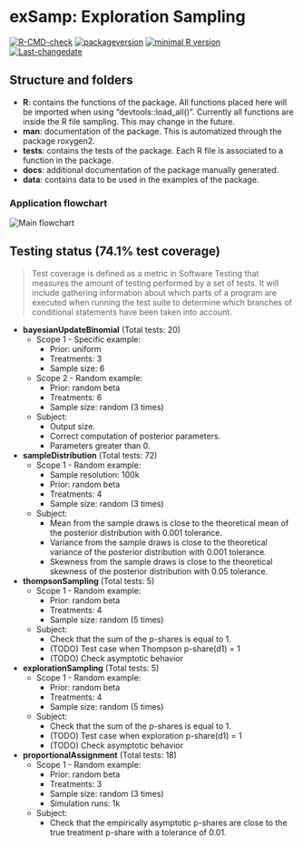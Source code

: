 exSamp: Exploration Sampling
================

<!-- badges: start -->

[![R-CMD-check](https://github.com/Exploration-Sampling/exSamp/workflows/R-CMD-check/badge.svg)](https://github.com/Exploration-Sampling/exSamp/actions)
[![packageversion](https://img.shields.io/badge/Package%20version-0.0.1.1000-orange.svg?style=flat-square)](commits/master)
[![minimal R
version](https://img.shields.io/badge/R%3E%3D-4.0.3-6666ff.svg)](https://cran.r-project.org/)
[![Last-changedate](https://img.shields.io/badge/last%20change-2021--03--03-yellowgreen.svg)](/commits/master)
<!-- badges: end -->

## Structure and folders

  - **R**: contains the functions of the package. All functions placed
    here will be imported when using “devtools::load\_all()”. Currently
    all functions are inside the R file sampling. This may change in the
    future.
  - **man**: documentation of the package. This is automatized through
    the package roxygen2.
  - **tests**: contains the tests of the package. Each R file is
    associated to a function in the package.
  - **docs**: additional documentation of the package manually
    generated.
  - **data**: contains data to be used in the examples of the package.

### Application flowchart

![Main
flowchart](https://github.com/bnesposito/exSamp/blob/master/docs/main_flowchart_v09.svg?raw=true)

## Testing status (74.1% test coverage)

> Test coverage is defined as a metric in Software Testing that measures
> the amount of testing performed by a set of tests. It will include
> gathering information about which parts of a program are executed when
> running the test suite to determine which branches of conditional
> statements have been taken into account.

  - **bayesianUpdateBinomial** (Total tests: 20)
      - Scope 1 - Specific example:
          - Prior: uniform
          - Treatments: 3
          - Sample size: 6
      - Scope 2 - Random example:
          - Prior: random beta
          - Treatments: 6
          - Sample size: random (3 times)
      - Subject:
          - Output size.
          - Correct computation of posterior parameters.
          - Parameters greater than 0.
  - **sampleDistribution** (Total tests: 72)
      - Scope 1 - Random example:
          - Sample resolution: 100k
          - Prior: random beta
          - Treatments: 4
          - Sample size: random (3 times)
      - Subject:
          - Mean from the sample draws is close to the theoretical mean
            of the posterior distribution with 0.001 tolerance.
          - Variance from the sample draws is close to the theoretical
            variance of the posterior distribution with 0.001 tolerance.
          - Skewness from the sample draws is close to the theoretical
            skewness of the posterior distribution with 0.05 tolerance.
  - **thompsonSampling** (Total tests: 5)
      - Scope 1 - Random example:
          - Prior: random beta
          - Treatments: 4
          - Sample size: random (5 times)
      - Subject:
          - Check that the sum of the p-shares is equal to 1.
          - (TODO) Test case when Thompson p-share(d1) = 1
          - (TODO) Check asymptotic behavior
  - **explorationSampling** (Total tests: 5)
      - Scope 1 - Random example:
          - Prior: random beta
          - Treatments: 4
          - Sample size: random (5 times)
      - Subject:
          - Check that the sum of the p-shares is equal to 1.
          - (TODO) Test case when exploration p-share(d1) = 1
          - (TODO) Check asymptotic behavior
  - **proportionalAssignment** (Total tests: 18)
      - Scope 1 - Random example:
          - Prior: random beta
          - Treatments: 3
          - Sample size: random (3 times)
          - Simulation runs: 1k
      - Subject:
          - Check that the empirically asymptotic p-shares are close to
            the true treatment p-share with a tolerance of 0.01.
